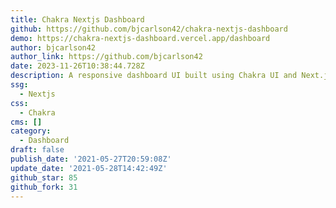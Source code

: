 ```yaml
---
title: Chakra Nextjs Dashboard
github: https://github.com/bjcarlson42/chakra-nextjs-dashboard
demo: https://chakra-nextjs-dashboard.vercel.app/dashboard
author: bjcarlson42
author_link: https://github.com/bjcarlson42
date: 2023-11-26T10:38:44.728Z
description: A responsive dashboard UI built using Chakra UI and Next.js.
ssg:
  - Nextjs
css:
  - Chakra
cms: []
category:
  - Dashboard
draft: false
publish_date: '2021-05-27T20:59:08Z'
update_date: '2021-05-28T14:42:49Z'
github_star: 85
github_fork: 31
---
```

